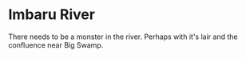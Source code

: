 # Imbaru River

There needs to be a monster in the river. Perhaps with it's lair and the confluence near Big Swamp.

